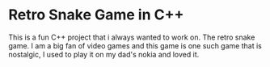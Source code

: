 # Retro Snake Game in C++
This is a fun C++ project that i always wanted to work on. The retro snake game.  I am a big fan of video games and this game is one such game that is nostalgic, I used to play it on my dad's nokia and loved it. 
